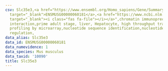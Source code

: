 ```yaml
---
csv: Slc35e3,<a href="https://www.ensembl.org/Homo_sapiens/Gene/Summary?db=core;g=ENSMUSG00000060181"
  target="_blank">ENSMUSG00000060181</a>,<a href="https://www.ncbi.nlm.nih.gov/pubmed/23834426"
  target="_blank"><i class="fas fa-file"></i></a>",chromatin immunoprecipitation assay,direct
  interaction,prime adult stage, liver, Hepatocyte, high throughput transcription
  profiling by microarray,nucleotide sequence identification,nucleotide sequence identification,transcriptional
  regulation,
data_alias: Slc35e3
data_id: ENSMUSG00000060181
data_numevidence: 1
data_species: Mus musculus
data_taxid: '10090'
title: Slc35e3
---
```

